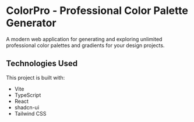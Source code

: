 
# ColorPro - Professional Color Palette Generator

A modern web application for generating and exploring unlimited professional color palettes and gradients for your design projects.

## Technologies Used

This project is built with:

- Vite
- TypeScript
- React
- shadcn-ui
- Tailwind CSS
